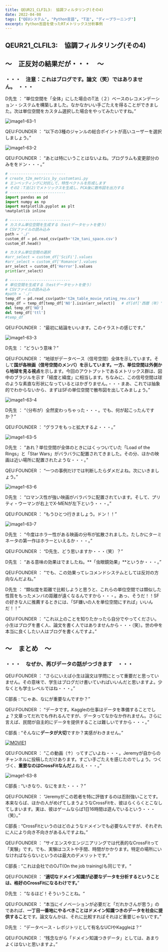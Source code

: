 ```yaml
---
title: QEUR21_CLFIL3:　協調フィルタリング(その4)
date: 2022-04-08
tags: ["QEUシステム", "Python言語", "T法", "ディープラーニング"]
excerpt: Python言語を使ったRTメトリックス分析事例
---
```


## QEUR21_CLFIL3:　協調フィルタリング(その4)

## ～　正反対の結果だが・・・　～

### ・・・　注意：これはブログです。論文（笑）ではありません。　・・・

D先生 ： “単位空間を「全体」にした場合のT法（２）ベースのレコメンデーション・システムを構築しました。なかなかいい手ごたえを得ることができました。次は単位空間をカスタム選択した場合をやってみたいですね。”

![image1-63-1](/2022-04-08-QEUR21_CLFIL3/image1-63-1.jpg)

QEU:FOUNDER ： “以下の3種のジャンルの総合ポイントが高いユーザーを選択しましょう。”

![image1-63-2](/2022-04-08-QEUR21_CLFIL3/image1-63-2.jpg)

QEU:FOUNDER ： “あとは特にいうことはないよね。プログラムも変更部分のみををドン・・・。”

```python
# -------------------------
# create_t2m_metrics_by_customtani.py
# エンベッティングに対抗して、特性ベクトルを形成します
# その2：T法(2)でメトリックスを生成し、PCA後に散布図を出力する
# -------------------------
import pandas as pd
import numpy as np
import matplotlib.pyplot as plt
%matplotlib inline 

# ---------------------------
# カスタム単位空間を生成する（testデータセットを使う）
# CSVファイルの読み込み
path = './'
custom_df = pd.read_csv(path+'t2m_tani_space.csv')
custom_df.head()

# カスタム単位空間の選択
#arr_select = custom_df['SciFi'].values
#arr_select = custom_df['Romance'].values
arr_select = custom_df['Horror'].values
print(arr_select)

# ---------------------------
# 単位空間を生成する（testデータセットを使う）
# CSVファイルの読み込み
#path = './'
temp_df = pd.read_csv(path+'t2m_table_movie_rating_rev.csv')
temp_df = temp_df[temp_df['NO'].isin(arr_select)]   # df[df['西暦（年）'].isin([2010,2015])]
del temp_df['NO']
del temp_df['ttl']
#temp_df

```

QEU:FOUNDER ： “最初に結論をいいます。このイラストの感じです。”

![image1-63-3](/2022-04-08-QEUR21_CLFIL3/image1-63-3.jpg)

D先生 ： “どういう意味？”

QEU:FOUNDER ： “地球がデータベース（信号空間）全体を示しています。そして**国が各映画（信号空間のメンバ）**を示しています。一方、単位空間は**外側から地球を見る視点**を示します。今回のアウトプットであるメトリックス群は、図中のブラジルを示す「経度と緯度」に相当します。ちなみに、この信号空間は球のような素直な形状になっているとはかぎりません。・・・まあ、これでは抽象的でわからないから、まずはSFの単位空間で散布図を出してみましょう。”

![image1-63-4](/2022-04-08-QEUR21_CLFIL3/image1-63-4.jpg)

D先生 ： “（分布が）全然変わっちゃった・・・。でも、何が起こったんですか？”

QEU:FOUNDER ： “グラフをもっと拡大するよ・・・。”

![image1-63-5](/2022-04-08-QEUR21_CLFIL3/image1-63-5.jpg)

D先生 ： “あれ？単位空間が全体のときにはくっついていた「Load of the Rings」と「Star Wars」がバラバラに配置されてきました。その分、ほかの映画は近い場所に配置されたような・・・。”

QEU:FOUNDER ： “一つの事例だけでは判断したらダメだよね。次にいきましょう。”

![image1-63-6](/2022-04-08-QEUR21_CLFIL3/image1-63-6.jpg)

D先生 ： “ロマンス性が強い映画がバラバラに配置されています。そして、プリティ・ウーマンが右上でX-MENが左下という・・・。”

QEU:FOUNDER ： “もうひとつ行きましょう。ドン！！”

![image1-63-7](/2022-04-08-QEUR21_CLFIL3/image1-63-7.jpg)

D先生 ： “今度はホラー性がある映画の分布が拡散されました。たしかにターミネータの第一作はホラーといえるか・・・。”

QEU:FOUNDER ： “D先生、どう思いますか・・・（笑）？”

D先生 ： “ある意味の効果はでましたね。**「虫眼鏡効果」**というか・・・。”

QEU:FOUNDER ： “でも、この効果ってレコメンドシステムとしては反対の方向なんだよね。”

D先生 ： “類似度を距離で比較しようと思うと、これらの単位空間では類似した性質をもったメンバの距離が遠くなるんですから・・・。あっ、そうだ！！SFの好きな人に推薦するときには、「SF嫌いの人を単位空間にすれば」いいんだ！！”

QEU:FOUNDER ： “これ以上のことを知りたかったら自分でやってください。小生はブログを書く人、論文を書く人ではありませんから・・・（笑）。世の中を本当に良くしたい人はブログを書くんですよ。”


## ～　まとめ　～

### ・・・　なぜか、再びデータの話がつづきます　・・・

QEU:FOUNDER ： “さらにいえば小生は論文は学問にとって重要だと思っていません。その意味で、学生はブログだけ書いていればいいんだと思いますよ。少なくとも学士レベルではね・・・。”

C部長 : “じゃあ、なにが重要なんですか？”

QEU:FOUNDER ： “データです。Kaggleの仕事はデータを準備することでしょ？文章ってだれでも作れるんですが、データってなかなか作れません。さらに言えば、民間が自主的にデータを提供することは難しいですから・・・。”

C部長 : “そんなに**データが大切**ですか？実感がわきません。”

[![MOVIE1](http://img.youtube.com/vi/g_6nQBsE4pU/0.jpg)](http://www.youtube.com/watch?v=g_6nQBsE4pU "Jeremy Howard Interviews Kaggle Grandmaster Sanyam Bhutani")

QEU:FOUNDER ： “この動画（↑）ってすごいよね・・・。Jeremyが自からのチャンネルに投稿しただけあります。すごい手ごたえを感じたのでしょう。つくづく、**重要なのはCrossFitなんだ**よねえ・・・。”

![image1-63-8](/2022-04-08-QEUR21_CLFIL3/image1-63-8.jpg)

C部長 : “いきなり、なにをまた・・・？”

QEU:FOUNDER ： “Jeremyがこの若者を特に評価するのは忍耐強いことです。本来ならば、ほかの人がめげてしまうようなCrossFitを、彼はらくらくとこなしてしまいます。実は、彼はゲームならば1日16時間は遊んでいるという・・・（笑）。”

C部長 : “CrossFitというのはどのようなドメインでも必要なんですが、それぞれに人により向き不向きがあるんですよね。”

QEU:FOUNDER ： “サイエンスやエンジニアリングでは代表的なCrossFitって「実験」です。でも、実験はコストや手間、時間がかかります。特定の場所にいなければならないというのは最大のデメリットです。”

C部長 : “これは会社でのOJT(On the job training)も同じです。“

QEU:FOUNDER ： “**適切なドメイン知識が必要なデータを分析するということは、格好のCrossFitになるわけです。**”

D先生 ： “なるほど！そういうことね。“

QEU:FOUNDER ： “本当にイノベーションが必要だと「だれかさんが思う」のであれば、**一丁目一番地にやるべきことはドメイン知識つきのデータを社会に提供すること**です。論文なんかは、それに比較すればそれほど重要じゃないです。”

D先生 ： “データベース・レポジトリとして有名なUCIやKaggleは？“

QEU:FOUNDER ： “残念ながら「ドメイン知識つきデータ」としては、あまりよくはないと思いますよ。”
